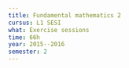 ```yaml
---
title: Fundamental mathematics 2
cursus: L1 SESI
what: Exercise sessions
time: 66h
year: 2015--2016
semester: 2
---
```


